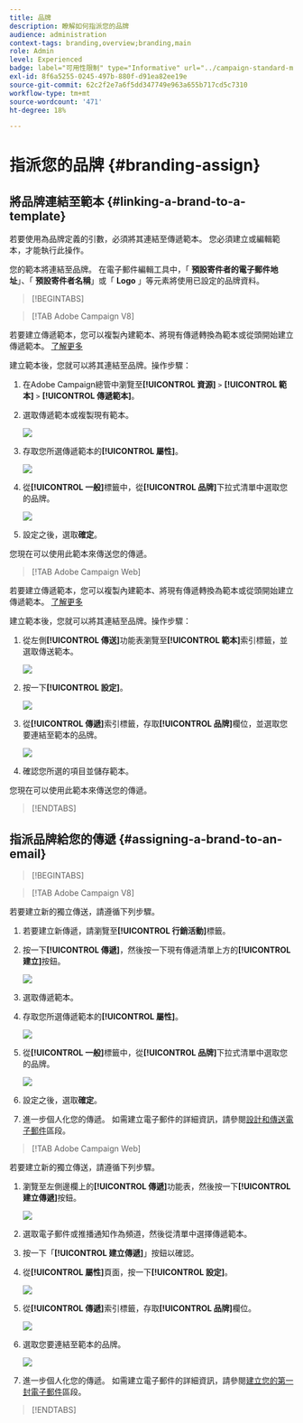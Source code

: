 ```yaml
---
title: 品牌
description: 瞭解如何指派您的品牌
audience: administration
context-tags: branding,overview;branding,main
role: Admin
level: Experienced
badge: label="可用性限制" type="Informative" url="../campaign-standard-migration-home.md" tooltip="僅限Campaign Standard已移轉的使用者"
exl-id: 8f6a5255-0245-497b-880f-d91ea82ee19e
source-git-commit: 62c2f2e7a6f5dd347749e963a655b717cd5c7310
workflow-type: tm+mt
source-wordcount: '471'
ht-degree: 18%

---
```


# 指派您的品牌 {#branding-assign}

## 將品牌連結至範本 {#linking-a-brand-to-a-template}

若要使用為品牌定義的引數，必須將其連結至傳遞範本。 您必須建立或編輯範本，才能執行此操作。

您的範本將連結至品牌。 在電子郵件編輯工具中，「 **預設寄件者的電子郵件地址**」、「 **預設寄件者名稱**」或「 **Logo** 」等元素將使用已設定的品牌資料。

>[!BEGINTABS]

>[!TAB Adobe Campaign V8]

若要建立傳遞範本，您可以複製內建範本、將現有傳遞轉換為範本或從頭開始建立傳遞範本。 [了解更多](https://experienceleague.adobe.com/zh-hant/docs/campaign/campaign-v8/send/create-templates)

建立範本後，您就可以將其連結至品牌。操作步驟：

1. 在Adobe Campaign總管中瀏覽至&#x200B;**[!UICONTROL 資源]** `>` **[!UICONTROL 範本]** `>` **[!UICONTROL 傳遞範本]**。

1. 選取傳遞範本或複製現有範本。

   ![](assets/branding_assign_V8_1.png)

1. 存取您所選傳遞範本的&#x200B;**[!UICONTROL 屬性]**。

   ![](assets/branding_assign_V8_2.png)

1. 從&#x200B;**[!UICONTROL 一般]**&#x200B;標籤中，從&#x200B;**[!UICONTROL 品牌]**&#x200B;下拉式清單中選取您的品牌。

   ![](assets/branding_assign_V8_3.png)

1. 設定之後，選取&#x200B;**確定**。

您現在可以使用此範本來傳送您的傳遞。

>[!TAB Adobe Campaign Web]

若要建立傳遞範本，您可以複製內建範本、將現有傳遞轉換為範本或從頭開始建立傳遞範本。 [了解更多](https://experienceleague.adobe.com/zh-hant/docs/campaign-web/v8/msg/delivery-template)

建立範本後，您就可以將其連結至品牌。操作步驟：

1. 從左側&#x200B;**[!UICONTROL 傳送]**&#x200B;功能表瀏覽至&#x200B;**[!UICONTROL 範本]**&#x200B;索引標籤，並選取傳送範本。

   ![](assets/branding_assign_web_1.png)

1. 按一下&#x200B;**[!UICONTROL 設定]**。

   ![](assets/branding_assign_web_2.png)

1. 從&#x200B;**[!UICONTROL 傳遞]**&#x200B;索引標籤，存取&#x200B;**[!UICONTROL 品牌]**&#x200B;欄位，並選取您要連結至範本的品牌。

   ![](assets/branding_assign_web_3.png)

1. 確認您所選的項目並儲存範本。

您現在可以使用此範本來傳送您的傳遞。

>[!ENDTABS]

## 指派品牌給您的傳遞 {#assigning-a-brand-to-an-email}

>[!BEGINTABS]

>[!TAB Adobe Campaign V8]

若要建立新的獨立傳送，請遵循下列步驟。

1. 若要建立新傳遞，請瀏覽至&#x200B;**[!UICONTROL 行銷活動]**&#x200B;標籤。

1. 按一下&#x200B;**[!UICONTROL 傳遞]**，然後按一下現有傳遞清單上方的&#x200B;**[!UICONTROL 建立]**&#x200B;按鈕。

   ![](assets/branding_assign_V8_4.png)

1. 選取傳遞範本。

1. 存取您所選傳遞範本的&#x200B;**[!UICONTROL 屬性]**。

   ![](assets/branding_assign_V8_5.png)

1. 從&#x200B;**[!UICONTROL 一般]**&#x200B;標籤中，從&#x200B;**[!UICONTROL 品牌]**&#x200B;下拉式清單中選取您的品牌。

   ![](assets/branding_assign_V8_6.png)

1. 設定之後，選取&#x200B;**確定**。

1. 進一步個人化您的傳遞。 如需建立電子郵件的詳細資訊，請參閱[設計和傳送電子郵件](https://experienceleague.adobe.com/zh-hant/docs/campaign-web/v8/msg/email/create-email)區段。

>[!TAB Adobe Campaign Web]

若要建立新的獨立傳送，請遵循下列步驟。

1. 瀏覽至左側邊欄上的&#x200B;**[!UICONTROL 傳遞]**&#x200B;功能表，然後按一下&#x200B;**[!UICONTROL 建立傳遞]**&#x200B;按鈕。

   ![](assets/branding_assign_web_4.png)

1. 選取電子郵件或推播通知作為頻道，然後從清單中選擇傳遞範本。

1. 按一下「**[!UICONTROL 建立傳遞]**」按鈕以確認。

1. 從&#x200B;**[!UICONTROL 屬性]**&#x200B;頁面，按一下&#x200B;**[!UICONTROL 設定]**。

   ![](assets/branding_assign_web_5.png)

1. 從&#x200B;**[!UICONTROL 傳遞]**&#x200B;索引標籤，存取&#x200B;**[!UICONTROL 品牌]**&#x200B;欄位。

   ![](assets/branding_assign_web_6.png)

1. 選取您要連結至範本的品牌。

   ![](assets/branding_assign_web_7.png)

1. 進一步個人化您的傳遞。 如需建立電子郵件的詳細資訊，請參閱[建立您的第一封電子郵件](https://experienceleague.adobe.com/zh-hant/docs/campaign-web/v8/msg/email/create-email)區段。

>[!ENDTABS]
